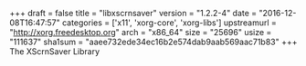 +++
draft = false
title = "libxscrnsaver"
version = "1.2.2-4"
date = "2016-12-08T16:47:57"
categories = ['x11', 'xorg-core', 'xorg-libs']
upstreamurl = "http://xorg.freedesktop.org"
arch = "x86_64"
size = "25696"
usize = "111637"
sha1sum = "aaee732ede34ec16b2e574dab9aab569aac71b83"
+++
The XScrnSaver Library